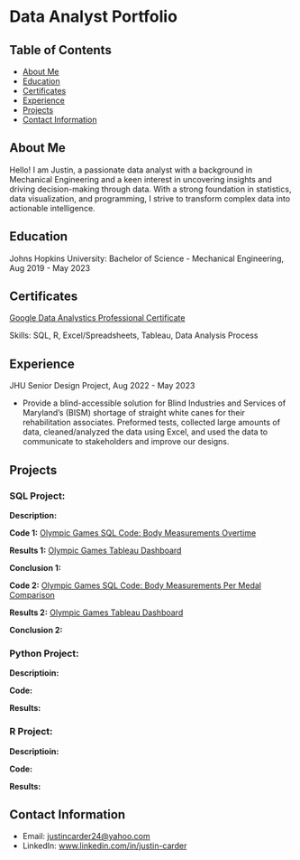 # Data Analyst Portfolio

## Table of Contents
- [About Me](https://justincarder.github.io/portfolio/#about-me)
- [Education](https://justincarder.github.io/portfolio/#education)
- [Certificates](https://justincarder.github.io/portfolio/#certificates)
- [Experience](https://justincarder.github.io/portfolio/#experience)
- [Projects](https://justincarder.github.io/portfolio/#projects)
- [Contact Information](https://justincarder.github.io/portfolio/#contact-information)

## About Me 
Hello! I am Justin, a passionate data analyst with a background in Mechanical Engineering and a keen interest in uncovering insights and driving decision-making through data. With a strong foundation in statistics, data visualization, and programming, I strive to transform complex data into actionable intelligence.

## Education
Johns Hopkins University: Bachelor of Science - Mechanical Engineering, Aug 2019 - May 2023

## Certificates
[Google Data Analystics Professional Certificate](https://www.coursera.org/professional-certificates/google-data-analytics#courses)

Skills: SQL, R, Excel/Spreadsheets, Tableau, Data Analysis Process
## Experience
JHU Senior Design Project, Aug 2022 - May 2023
- Provide a blind-accessible solution for Blind Industries and Services of Maryland’s (BISM) shortage of straight white canes for their rehabilitation associates. Preformed tests, collected large amounts of data, cleaned/analyzed the data using Excel, and used the data to communicate to stakeholders and improve our designs.

## Projects

### SQL Project: 
**Description:**

**Code 1:** [Olympic Games SQL Code: Body Measurements Overtime](https://github.com/JustinCarder/portfolio/blob/main/Olympic_Games_Project.sql)

**Results 1:** [Olympic Games Tableau Dashboard](https://public.tableau.com/shared/JSZGP8XXM?:display_count=n&:origin=viz_share_link)

**Conclusion 1:**

**Code 2:** [Olympic Games SQL Code: Body Measurements Per Medal Comparison](https://github.com/JustinCarder/portfolio/blob/main/Body_Measurements_Per_Medal.sql)

**Results 2:** [Olympic Games Tableau Dashboard](https://public.tableau.com/views/OlympicGamesProject2/Dashboard1?:language=en-US&:sid=&:redirect=auth&:display_count=n&:origin=viz_share_link)

**Conclusion 2:**

### Python Project:
**Descriptioin:**

**Code:**

**Results:**

### R Project:
**Descriptioin:**

**Code:**

**Results:**

## Contact Information
- Email: justincarder24@yahoo.com
- LinkedIn: www.linkedin.com/in/justin-carder
